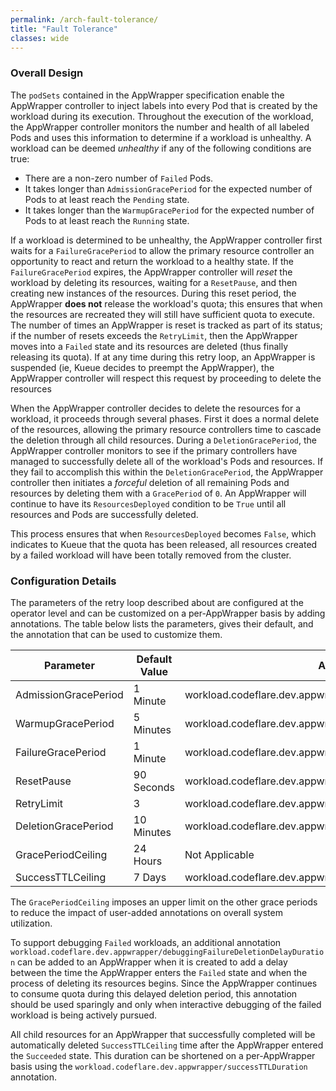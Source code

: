 ```yaml
---
permalink: /arch-fault-tolerance/
title: "Fault Tolerance"
classes: wide
---
```


### Overall Design

The `podSets` contained in the AppWrapper specification enable the AppWrapper
controller to inject labels into every Pod that is created by
the workload during its execution. Throughout the execution of the
workload, the AppWrapper controller monitors the number and health of
all labeled Pods and uses this information to determine if a
workload is unhealthy.  A workload can be deemed *unhealthy* if any of
the following conditions are true:
   + There are a non-zero number of `Failed` Pods.
   + It takes longer than `AdmissionGracePeriod` for the expected
     number of Pods to at least reach the `Pending` state.
   + It takes longer than the `WarmupGracePeriod` for the expected
     number of Pods to at least reach the `Running` state.

If a workload is determined to be unhealthy, the AppWrapper controller
first waits for a `FailureGracePeriod` to allow the primary resource
controller an opportunity to react and return the workload to a
healthy state.  If the `FailureGracePeriod` expires, the AppWrapper
controller will *reset* the workload by deleting its resources, waiting
for a `ResetPause`, and then creating new instances of the resources.
During this reset period, the AppWrapper **does not** release the workload's
quota; this ensures that when the resources are recreated they will still
have sufficient quota to execute.  The number of times an AppWrapper is reset
is tracked as part of its status; if the number of resets exceeds the `RetryLimit`,
then the AppWrapper moves into a `Failed` state and its resources are deleted
(thus finally releasing its quota). If at any time during this retry loop,
an AppWrapper is suspended (ie, Kueue decides to preempt the AppWrapper),
the AppWrapper controller will respect this request by proceeding to delete
the resources

When the AppWrapper controller decides to delete the resources for a workload,
it proceeds through several phases.  First it does a normal delete of the
resources, allowing the primary resource controllers time to cascade the deletion
through all child resources. During a `DeletionGracePeriod`, the AppWrapper controller
monitors to see if the primary controllers have managed to successfully delete
all of the workload's Pods and resources.  If they fail to accomplish this within
the `DeletionGracePeriod`, the AppWrapper controller then initiates a *forceful*
deletion of all remaining Pods and resources by deleting them with a `GracePeriod` of `0`.
An AppWrapper will continue to have its `ResourcesDeployed` condition to be
`True` until all resources and Pods are successfully deleted.

This process ensures that when `ResourcesDeployed` becomes `False`, which
indicates to Kueue that the quota has been released, all resources created by
a failed workload will have been totally removed from the cluster.

### Configuration Details

The parameters of the retry loop described about are configured at the operator level
and can be customized on a per-AppWrapper basis by adding annotations.
The table below lists the parameters, gives their default, and the annotation that
can be used to customize them.

| Parameter              | Default Value | Annotation                                                       |
|------------------------|---------------|------------------------------------------------------------------|
| AdmissionGracePeriod   |      1 Minute | workload.codeflare.dev.appwrapper/admissionGracePeriodDuration   |
| WarmupGracePeriod      |     5 Minutes | workload.codeflare.dev.appwrapper/warmupGracePeriodDuration      |
| FailureGracePeriod     |      1 Minute | workload.codeflare.dev.appwrapper/failureGracePeriodDuration     |
| ResetPause             |    90 Seconds | workload.codeflare.dev.appwrapper/resetPauseDuration             |
| RetryLimit             |             3 | workload.codeflare.dev.appwrapper/retryLimit                     |
| DeletionGracePeriod    |    10 Minutes | workload.codeflare.dev.appwrapper/deletionGracePeriodDuration    |
| GracePeriodCeiling     |      24 Hours | Not Applicable                                                   |
| SuccessTTLCeiling      |        7 Days | workload.codeflare.dev.appwrapper/successTTLDuration             |


The `GracePeriodCeiling` imposes an upper limit on the other grace periods to
reduce the impact of user-added annotations on overall system utilization.

To support debugging `Failed` workloads, an additional annotation
`workload.codeflare.dev.appwrapper/debuggingFailureDeletionDelayDuration` can
be added to an AppWrapper when it is created to add a delay between the time the
AppWrapper enters the `Failed` state and when the process of deleting its resources
begins. Since the AppWrapper continues to consume quota during this delayed deletion period,
this annotation should be used sparingly and only when interactive debugging of
the failed workload is being actively pursued.

All child resources for an AppWrapper that successfully completed will be automatically
deleted `SuccessTTLCeiling` time after the AppWrapper entered the `Succeeded` state.
This duration can be shortened on a per-AppWrapper basis using the
`workload.codeflare.dev.appwrapper/successTTLDuration` annotation.
